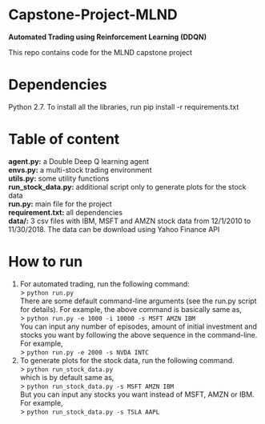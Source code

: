 # Capstone-Project-MLND
**Automated Trading using Reinforcement Learning (DDQN)**

This repo contains code for the MLND capstone project 

# Dependencies
Python 2.7. To install all the libraries, run pip install -r requirements.txt

# Table of content
**agent.py:** a Double Deep Q learning agent  
**envs.py:** a multi-stock trading environment  
**utils.py:** some utility functions  
**run_stock_data.py:** additional script only to generate plots for the stock data  
**run.py:** main file for the project  
**requirement.txt:** all dependencies  
**data/:** 3 csv files with IBM, MSFT and AMZN stock data from 12/1/2010 to 11/30/2018. The data can be download using Yahoo Finance API  

# How to run

1. For automated trading, run the following command:  
        >   `python run.py`    
There are some default command-line arguments (see the run.py script for details). For example, the above command is basically same as,  
        >   `python run.py -e 1000 -i 10000 -s MSFT AMZN IBM`  
You can input any number of episodes, amount of initial investment and stocks you want by following the above sequence in the         command-line. For example,  
        >   `python run.py -e 2000 -s NVDA INTC`  
2. To generate plots for the stock data, run the following command.      
        >   `python run_stock_data.py`  
which is by default same as,  
        >   `python run_stock_data.py -s MSFT AMZN IBM`   
But you can input any stocks you want instead of MSFT, AMZN or IBM. For example,      
        >   `python run_stock_data.py -s TSLA AAPL`
